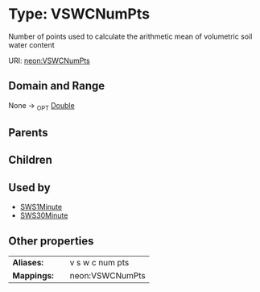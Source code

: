 
# Type: VSWCNumPts


Number of points used to calculate the arithmetic mean of volumetric soil water content

URI: [neon:VSWCNumPts](https://data.neonscience.org/VSWCNumPts)


## Domain and Range

None ->  <sub>OPT</sub> [Double](types/Double.md)

## Parents


## Children


## Used by

 * [SWS1Minute](SWS1Minute.md)
 * [SWS30Minute](SWS30Minute.md)

## Other properties

|  |  |  |
| --- | --- | --- |
| **Aliases:** | | v s w c num pts |
| **Mappings:** | | neon:VSWCNumPts |

